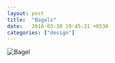 ```yaml
---
layout: post
title:  "Bagels"
date:   2016-03-30 19:45:31 +0530
categories: ["design"]
---
```

<img src="http://static.boredpanda.com/blog/wp-content/uuuploads/life-hacks/life-hacks-10.jpg" alt="Bagel">